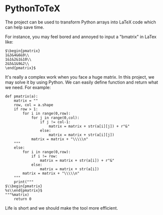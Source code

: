 # PythonToTeX
The project can be used to transform Python arrays into LaTeX code which can help save time.

For instance, you may feel bored and annoyed to input a "bmatrix" in LaTex like:

    $\begin{pmatrix}
    1&3&4&6&9\\
    1&1&2&1&10\\
    2&5&1&9&2\\
    \end{pmatrix}$
    
It's really a complex work when you face a huge matrix. In this project, we may solve it by using Python. We can easily define function and return what we need. For example:

    def pmatrix(a):
        matrix = ""
        row, col = a.shape
        if row > 1:
            for i in range(0,row):
                for j in range(0,col):
                    if j != col-1:
                        matrix = matrix + str(a[i][j]) + r"&"
                    else:
                        matrix = matrix + str(a[i][j])
                matrix = matrix + "\\\\\n"
        """
        else:
            for i in range(0,row):
                if i != row:
                    matrix = matrix + str(a[i]) + r"&"
                else:
                    matrix = matrix + str(a[i])
            matrix = matrix + "\\\\\n"  
        """
        print("""
    $\\begin{pmatrix}
    %s\\end{pmatrix}$
    """%matrix)
        return 0
        
Life is short and we should make the tool more efficient.
